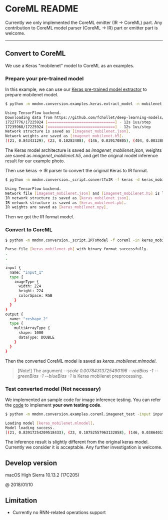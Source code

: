 # CoreML README

Currently we only implemented the CoreML emitter (IR -> CoreML) part. Any contribution to CoreML model parser (CoreML -> IR) part or emitter part is welcome.

---

## Convert to CoreML

We use a Keras "mobilenet" model to CoreML as an examples.

### Prepare your pre-trained model

In this example, we can use our [Keras pre-trained model extractor](https://github.com/Microsoft/MMdnn/blob/master/mmdnn/conversion/examples/keras/extract_model.py) to prepare mobilenet model.

```bash
$ python -m mmdnn.conversion.examples.keras.extract_model -n mobilenet -i mmdnn/conversion/examples/data/seagull.jpg

Using TensorFlow backend.
Downloading data from https://github.com/fchollet/deep-learning-models/releases/download/v0.6/mobilenet_1_0_224_tf.h5
17227776/17225924 [==============================] - 12s 1us/step
17235968/17225924 [==============================] - 12s 1us/step
Network structure is saved as [imagenet_mobilenet.json].
Network weights are saved as [imagenet_mobilenet.h5].
[(21, 0.84343129), (23, 0.10283408), (146, 0.039170805), (404, 0.0033809284), (144, 0.0026779801)]
```

The Keras model architecture is saved as *imagenet_mobilenet.json*, weights are saved as *imagenet_mobilenet.h5*, and get the original model inference result for our example photo.

Then use keras -> IR parser to convert the original Keras to IR format.

```bash
$ python -m mmdnn.conversion._script.convertToIR -f keras -d keras_mobilenet -n imagenet_mobilenet.json -w imagenet_mobilenet.h5

Using TensorFlow backend.
Network file [imagenet_mobilenet.json] and [imagenet_mobilenet.h5] is loaded successfully.
IR network structure is saved as [keras_mobilenet.json].
IR network structure is saved as [keras_mobilenet.pb].
IR weights are saved as [keras_mobilenet.npy].
```

Then we got the IR format model.

### Convert to CoreML

```bash
$ python -m mmdnn.conversion._script.IRToModel -f coreml -in keras_mobilenet.pb -iw keras_mobilenet.npy -o keras_mobilenet.mlmodel --scale 0.00784313725490196 --redBias -1 --greenBias -1 --blueBias -1

Parse file [keras_mobilenet.pb] with binary format successfully.
.
.
.
input {
  name: "input_1"
  type {
    imageType {
      width: 224
      height: 224
      colorSpace: RGB
    }
  }
}
output {
  name: "reshape_2"
  type {
    multiArrayType {
      shape: 1000
      dataType: DOUBLE
    }
  }
}
```

Then the converted CoreML model is saved as *keras_mobilenet.mlmodel*.

> [Note!] The argument *--scale 0.00784313725490196 --redBias -1 --greenBias -1 --blueBias -1* is Keras mobilenet preprocessing.

### Test converted model (Not necessary)

We implemented an sample code for image inference testing. You can refer the [code](https://github.com/Microsoft/MMdnn/blob/master/mmdnn/conversion/examples/coreml/imagenet_test.py) to implement **your own testing code**.

```bash
$ python -m mmdnn.conversion.examples.coreml.imagenet_test -input input_1 -output reshape_2 --image mmdnn/conversion/examples/data/seagull.jpg -size 224 -n keras_mobilenet.mlmodel

Loading model [keras_mobilenet.mlmodel].
Model loading success.
[(21, 0.83917254209518433), (23, 0.10752557963132858), (146, 0.038640134036540985), (404, 0.0034028184600174427), (144, 0.0027129633817821741)]
```

The inference result is slightly different from the original keras model. Currently we consider it is acceptable. Any further investigation is welcome.

## Develop version

macOS High Sierra 10.13.2 (17C205)

@ 2018/01/10

## Limitation

- Currently no RNN-related operations support